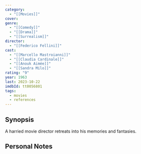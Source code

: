 ```yaml
---
category:
  - "[[Movies]]"
cover: 
genre:
  - "[[Comedy]]"
  - "[[Drama]]"
  - "[[Surrealism]]"
director:
  - "[[Federico Fellini]]"
cast:
  - "[[Marcello Mastroianni]]"
  - "[[Claudia Cardinale]]"
  - "[[Anouk Aimée]]"
  - "[[Sandra Milo]]"
rating: "9"
year: 1963
last: 2023-10-22
imdbId: tt0056801
tags:
  - movies
  - references
---
```

## Synopsis

A harried movie director retreats into his memories and fantasies.


## Personal Notes


